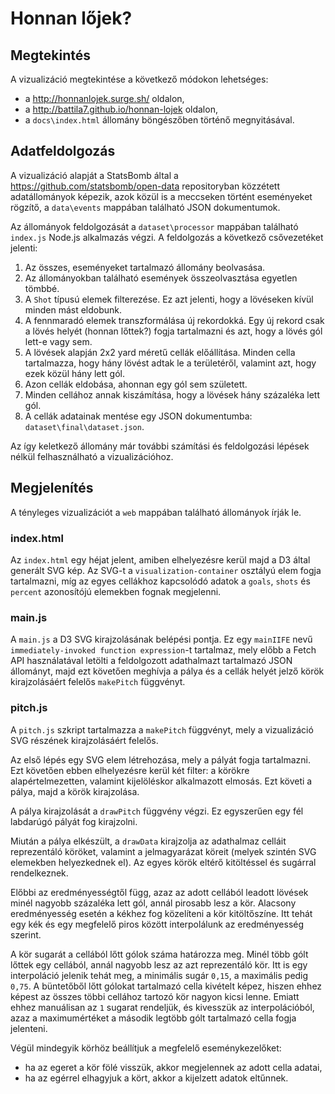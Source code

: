 # Honnan lőjek?

## Megtekintés

A vizualizáció megtekintése a következő módokon lehetséges:

  * a http://honnanlojek.surge.sh/ oldalon, 
  * a http://battila7.github.io/honnan-lojek oldalon,
  * a `docs\index.html` állomány böngészőben történő megnyitásával.

## Adatfeldolgozás

A vizualizáció alapját a StatsBomb által a https://github.com/statsbomb/open-data repositoryban közzétett adatállományok képezik, azok közül is a meccseken történt eseményeket rögzítő, a `data\events` mappában található JSON dokumentumok.

Az állományok feldolgozását a `dataset\processor` mappában található `index.js` Node.js alkalmazás végzi. A feldolgozás a következő csővezetéket jelenti:

  1. Az összes, eseményeket tartalmazó állomány beolvasása.
  1. Az állományokban található események összeolvasztása egyetlen tömbbé.
  1. A `Shot` típusú elemek filterezése. Ez azt jelenti, hogy a lövéseken kívül minden mást eldobunk.
  1. A fennmaradó elemek transzformálása új rekordokká. Egy új rekord csak a lövés helyét (honnan lőttek?) fogja tartalmazni és azt, hogy a lövés gól lett-e vagy sem.
  1. A lövések alapján 2x2 yard méretű cellák előállítása. Minden cella tartalmazza, hogy hány lövést adtak le a területéről, valamint azt, hogy ezek közül hány lett gól.
  1. Azon cellák eldobása, ahonnan egy gól sem született.
  1. Minden cellához annak kiszámítása, hogy a lövések hány százaléka lett gól.
  1. A cellák adatainak mentése egy JSON dokumentumba: `dataset\final\dataset.json`.

Az így keletkező állomány már további számítási és feldolgozási lépések nélkül felhasználható a vizualizációhoz. 

## Megjelenítés

A tényleges vizualizációt a `web` mappában található állományok írják le.

### index.html

Az `index.html` egy héjat jelent, amiben elhelyezésre kerül majd a D3 által generált SVG kép. Az SVG-t a `visualization-container` osztályú elem fogja tartalmazni, míg az egyes cellákhoz kapcsolódó adatok a `goals`, `shots` és `percent` azonosítójú elemekben fognak megjelenni.

### main.js

A `main.js` a D3 SVG kirajzolásának belépési pontja. Ez egy `mainIIFE` nevű `immediately-invoked function expression`-t tartalmaz, mely előbb a Fetch API használatával letölti a feldolgozott adathalmazt tartalmazó JSON állományt, majd ezt követően meghívja a pálya és a cellák helyét jelző körök kirajzolásáért felelős `makePitch` függvényt.

### pitch.js

A `pitch.js` szkript tartalmazza a `makePitch` függvényt, mely a vizualizáció SVG részének kirajzolásáért felelős.

Az első lépés egy SVG elem létrehozása, mely a pályát fogja tartalmazni. Ezt követően ebben elhelyezésre kerül két filter: a körökre alapértelmezetten, valamint kijelöléskor alkalmazott elmosás. Ezt követi a pálya, majd a körök kirajzolása.

A pálya kirajzolását a `drawPitch` függvény végzi. Ez egyszerűen egy fél labdarúgó pályát fog kirajzolni.

Miután a pálya elkészült, a `drawData` kirajzolja az adathalmaz celláit reprezentáló köröket, valamint a jelmagyarázat köreit (melyek szintén SVG elemekben helyezkednek el). Az egyes körök eltérő kitöltéssel és sugárral rendelkeznek. 

Előbbi az eredményességtől függ, azaz az adott cellából leadott lövések minél nagyobb százaléka lett gól, annál pirosabb lesz a kör. Alacsony eredményesség esetén a kékhez fog közelíteni a kör kitöltőszíne. Itt tehát egy kék és egy megfelelő piros között interpolálunk az eredményesség szerint.

A kör sugarát a cellából lőtt gólok száma határozza meg. Minél több gólt lőttek egy cellából, annál nagyobb lesz az azt reprezentáló kör. Itt is egy interpoláció jelenik tehát meg, a minimális sugár `0,15`, a maximális pedig `0,75`. A büntetőből lőtt gólokat tartalmazó cella kivételt képez, hiszen ehhez képest az összes többi cellához tartozó kör nagyon kicsi lenne. Emiatt ehhez manuálisan az `1` sugarat rendeljük, és kivesszük az interpolációból, azaz a maximumértéket  a második legtöbb gólt tartalmazó cella fogja jelenteni.

Végül mindegyik körhöz beállítjuk a megfelelő eseménykezelőket:

  * ha az egeret a kör fölé visszük, akkor megjelennek az adott cella adatai,
  * ha az egérrel elhagyjuk a kört, akkor a kijelzett adatok eltűnnek.

